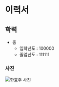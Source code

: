 # 이력서
## 학력
- 중
  * 입학년도 : 100000
  * 졸업년도 : 111111 
  
### 사진
![한효주 사진](https://encrypted-tbn0.gstatic.com/images?q=tbn:ANd9GcQCuQqrkwvmJJXOQnF66uKqXU4KwRuurEQxzMDft0VA0-cUxhFzuQ&s)
